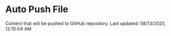 # Auto Push File

Content that will be pushed to GitHub repository.
Last updated: 08/13/2025, 12:10:04 AM